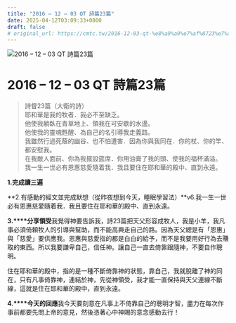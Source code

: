 ```yaml
---
title: "2016 – 12 – 03 QT 詩篇23篇"
date: 2025-04-12T03:09:33+0800
draft: false
# original_url: https://cmtc.tw/2016-12-03-qt-%e8%a9%a9%e7%af%8723%e7%af%87
---
```


![2016 – 12 – 03 QT 詩篇23篇](/images/qt.jpg   "2016 – 12 – 03 QT 詩篇23篇")

# 2016 – 12 – 03 QT 詩篇23篇

> 詩督23篇（大衛的詩）  
> 耶和華是我的牧者．我必不至缺乏。  
> 他使我躺臥在青草地上、領我在可安歇的水邊。  
> 他使我的靈魂甦醒、為自己的名引導我走義路。  
> 我雖然行過死蔭的幽谷、也不怕遭害．因為你與我同在．你的杖、你的竿、都安慰我。  
> 在我敵人面前、你為我擺設筵席．你用油膏了我的頭、使我的福杯滿溢。  
> 我一生一世必有恩惠慈愛隨着我．我且要住在耶和華的殿中、直到永遠。

**1.完成讀三遍**

**2.有感動的經文並完成默想（從昨夜想到今天，睡眠學習法）**v6.我一生一世必有恩惠慈愛隨着我．我且要住在耶和華的殿中、直到永遠。

**3.****分享領受**我覺得神要告訴我，詩23篇把天父形容成牧人，我是小羊，我凡事必須倚頼牧人的引導與幫助，而不能高興走自己的路。因為天父總是有「恩惠」與「慈愛」要供應我。恩惠與慈愛指的都是白白的給予，而不是我要用好行為去賺取的東西。所以我要謙卑自己，信任神。讓自己一直去倚靠跟隨神，不要自作聰明。

住在耶和華的殿中，指的是一種不斷倚靠神的狀態，靠自己，我就脫離了神的同在，只有凡事倚靠神，連結於神，先從神領受，我才能一直保持與天父連線不斷線，這就是住在耶和華的殿中，直到永遠。

**4.****今天的回應**我今天要刻意在凡事上不倚靠自己的聰明才智，盡力在每次作事前都要先問上帝的意見，然後憑著心中神賜的意念感動去行！